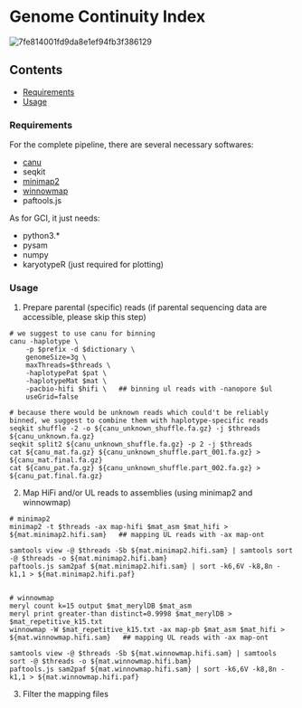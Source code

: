 # Genome Continuity Index
![7fe814001fd9da8e1ef94fb3f386129](https://github.com/yeeus/genome_assessment_tool/assets/118142448/75b978b6-a29f-4ade-b9c2-51a1c0ff60b0)



## Contents
- [Requirements](https://github.com/yeeus/genome_assessment_tool#requirements)
- [Usage](https://github.com/yeeus/genome_assessment_tool#usage)


### Requirements
For the complete pipeline, there are several necessary softwares:

- [canu](https://github.com/marbl/canu)
- seqkit
- [minimap2](https://github.com/lh3/minimap2)
- [winnowmap](https://github.com/marbl/Winnowmap)
- paftools.js

As for GCI, it just needs:
- python3.*
- pysam
- numpy
- karyotypeR (just required for plotting)

### Usage
1. Prepare parental (specific) reads (if parental sequencing data are accessible, please skip this step) 
```
# we suggest to use canu for binning
canu -haplotype \
    -p $prefix -d $dictionary \
    genomeSize=3g \
    maxThreads=$threads \
    -haplotypePat $pat \
    -haplotypeMat $mat \
    -pacbio-hifi $hifi \   ## binning ul reads with -nanopore $ul
    useGrid=false

# because there would be unknown reads which could't be reliably binned, we suggest to combine them with haplotype-specific reads
seqkit shuffle -2 -o ${canu_unknown_shuffle.fa.gz} -j $threads ${canu_unknown.fa.gz}
seqkit split2 ${canu_unknown_shuffle.fa.gz} -p 2 -j $threads
cat ${canu_mat.fa.gz} ${canu_unknown_shuffle.part_001.fa.gz} > ${canu_mat.final.fa.gz}
cat ${canu_pat.fa.gz} ${canu_unknown_shuffle.part_002.fa.gz} > ${canu_pat.final.fa.gz}
```

2. Map HiFi and/or UL reads to assemblies (using minimap2 and winnowmap)
```
# minimap2 
minimap2 -t $threads -ax map-hifi $mat_asm $mat_hifi > ${mat.minimap2.hifi.sam}   ## mapping UL reads with -ax map-ont

samtools view -@ $threads -Sb ${mat.minimap2.hifi.sam} | samtools sort -@ $threads -o ${mat.minimap2.hifi.bam}
paftools.js sam2paf ${mat.minimap2.hifi.sam} | sort -k6,6V -k8,8n -k1,1 > ${mat.minimap2.hifi.paf}


# winnowmap
meryl count k=15 output $mat_merylDB $mat_asm
meryl print greater-than distinct=0.9998 $mat_merylDB > $mat_repetitive_k15.txt
winnowmap -W $mat_repetitive_k15.txt -ax map-pb $mat_asm $mat_hifi > ${mat.winnowmap.hifi.sam}   ## mapping UL reads with -ax map-ont

samtools view -@ $threads -Sb ${mat.winnowmap.hifi.sam} | samtools sort -@ $threads -o ${mat.winnowmap.hifi.bam}
paftools.js sam2paf ${mat.winnowmap.hifi.sam} | sort -k6,6V -k8,8n -k1,1 > ${mat.winnowmap.hifi.paf}
```

3. Filter the mapping files
